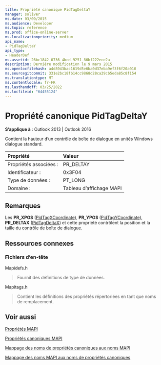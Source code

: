 ```yaml
---
title: Propriété canonique PidTagDeltaY
manager: soliver
ms.date: 03/09/2015
ms.audience: Developer
ms.topic: reference
ms.prod: office-online-server
ms.localizationpriority: medium
api_name:
- PidTagDeltaY
api_type:
- HeaderDef
ms.assetid: 26bc1842-0736-4bcd-9251-86bf222ece2a
description: Dernière modification le 9 mars 2015
ms.openlocfilehash: a4d8943bac1619d5e6ba0d37eba9ef3f6f20a010
ms.sourcegitcommit: 331e2bc18fb14cc9868d28ca29cb5eda85c8f154
ms.translationtype: MT
ms.contentlocale: fr-FR
ms.lasthandoff: 03/25/2022
ms.locfileid: "64455124"
---
```

# <a name="pidtagdeltay-canonical-property"></a>Propriété canonique PidTagDeltaY

  
  
**S’applique à** : Outlook 2013 | Outlook 2016 
  
Contient la hauteur d’un contrôle de boîte de dialogue en unités Windows dialogue standard. 
  
|Propriété|Valeur|
|:-----|:-----|
|Propriétés associées :  <br/> |PR_DELTAY  <br/> |
|Identificateur :  <br/> |0x3F04  <br/> |
|Type de données :  <br/> |PT_LONG  <br/> |
|Domaine :  <br/> |Tableau d’affichage MAPI  <br/> |
   
## <a name="remarks"></a>Remarques

Les **PR_XPOS** ([PidTagXCoordinate](pidtagxcoordinate-canonical-property.md)), **PR_YPOS** ([PidTagYCoordinate](pidtagycoordinate-canonical-property.md)), **PR_DELTAX** ([PidTagDeltaX](pidtagdeltax-canonical-property.md)) et cette propriété contrôlent la position et la taille du contrôle de boîte de dialogue. 
  
## <a name="related-resources"></a>Ressources connexes

### <a name="header-files"></a>Fichiers d’en-tête

Mapidefs.h
  
> Fournit des définitions de type de données.
    
Mapitags.h
  
> Contient les définitions des propriétés répertoriées en tant que noms de remplacement.
    
## <a name="see-also"></a>Voir aussi



[Propriétés MAPI](mapi-properties.md)
  
[Propriétés canoniques MAPI](mapi-canonical-properties.md)
  
[Mappage des noms de propriétés canoniques aux noms MAPI](mapping-canonical-property-names-to-mapi-names.md)
  
[Mappage des noms MAPI aux noms de propriétés canoniques](mapping-mapi-names-to-canonical-property-names.md)

